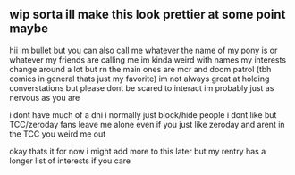 ## wip sorta ill make this look prettier at some point maybe
hii im bullet but you can also call me whatever the name of my pony is or whatever my friends are calling me im kinda weird with names
my interests change around a lot but rn the main ones are mcr and doom patrol (tbh comics in general thats just my favorite)
im not always great at holding converstations but please dont be scared to interact im probably just as nervous as you are

i dont have much of a dni i normally just block/hide people i dont like but TCC/zeroday fans leave me alone
even if you just like zeroday and arent in the TCC you weird me out

okay thats it for now i might add more to this later but my rentry has a longer list of interests if you care
